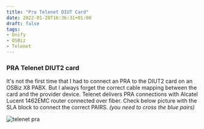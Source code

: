 ```yaml
---
title: "Pra Telenet DIUT Card"
date: 2022-01-28T16:36:31+01:00
draft: false
tags:
- Unify
- OSBiz
- Telenet
---
```


### PRA Telenet DIUT2 card
It's not the first time that I had to connect an PRA to the DIUT2 card on an OSBiz X8 PABX. But I always forget the correct cable mapping between the card and the provider device. Telenet delivers PRA connections with Alcatel Lucent 1462EMC router connected over fiber. Check below picture with the SLA block to connect the correct PAIRS. *(you need to cross the blue pairs)*

![telenet pra](/posts_images/pra_telenet.jpg)

